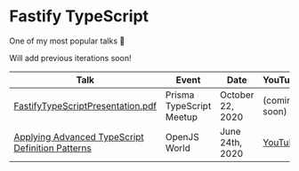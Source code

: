 # Fastify TypeScript

One of my most popular talks 🎃

Will add previous iterations soon!

| Talk | Event | Date | YouTube |
| ---- | ----- | ---- | ------- |
| [FastifyTypeScriptPresentation.pdf](./FastifyTypeScriptPresentation.pdf) | Prisma TypeScript Meetup | October 22, 2020 | (coming soon) |
| [Applying Advanced TypeScript Definition Patterns](https://github.com/Ethan-Arrowood/applying-advanced-typescript-definition-patterns) | OpenJS World | June 24th, 2020 | [YouTube](https://www.youtube.com/watch?v=WjJdJkkriyE) |